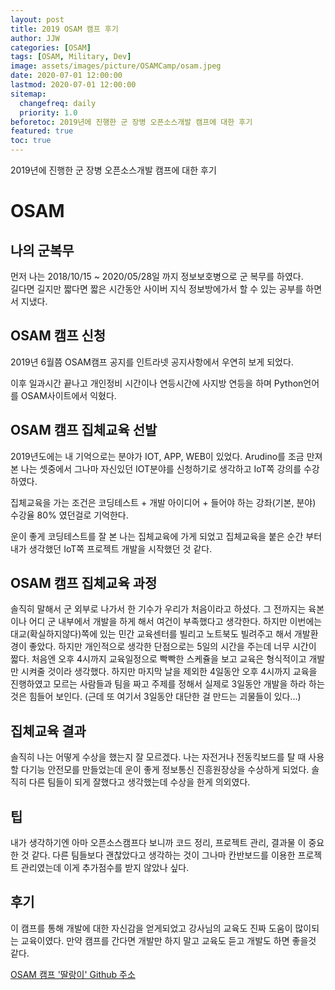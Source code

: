 ```yaml
---
layout: post
title: 2019 OSAM 캠프 후기
author: JJW
categories: [OSAM]
tags: [OSAM, Military, Dev]
image: assets/images/picture/OSAMCamp/osam.jpeg
date: 2020-07-01 12:00:00
lastmod: 2020-07-01 12:00:00
sitemap:
  changefreq: daily
  priority: 1.0
beforetoc: 2019년에 진행한 군 장병 오픈소스개발 캠프에 대한 후기
featured: true
toc: true
---
```


2019년에 진행한 군 장병 오픈소스개발 캠프에 대한 후기

# OSAM

## 나의 군복무

먼저 나는 2018/10/15 ~ 2020/05/28일 까지 정보보호병으로 군 복무를 하였다.  
길다면 길지만 짧다면 짧은 시간동안 사이버 지식 정보방에가서 할 수 있는 공부를 하면서 지냈다.

## OSAM 캠프 신청

2019년 6월쯤 OSAM캠프 공지를 인트라넷 공지사항에서 우연히 보게 되었다.

이후 일과시간 끝나고 개인정비 시간이나 연등시간에 사지방 연등을 하며 Python언어를 OSAM사이트에서 익혔다.

## OSAM 캠프 집체교육 선발

2019년도에는 내 기억으로는 분야가 IOT, APP, WEB이 있었다.
Arudino를 조금 만져본 나는 셋중에서 그나마 자신있던 IOT분야를 신청하기로 생각하고 IoT쪽 강의를 수강하였다.

집체교육을 가는 조건은 코딩테스트 + 개발 아이디어 + 들어야 하는 강좌(기본, 분야) 수강율 80% 였던걸로 기억한다.

운이 좋게 코딩테스트를 잘 본 나는 집체교육에 가게 되었고 집체교육을 붙은 순간 부터 내가 생각했던 IoT쪽 프로젝트 개발을 시작했던 것 같다.

## OSAM 캠프 집체교육 과정

솔직히 말해서 군 외부로 나가서 한 기수가 우리가 처음이라고 하셨다.
그 전까지는 육본이나 어디 군 내부에서 개발을 하게 해서 여건이 부족했다고 생각한다.
하지만 이번에는 대교(확실하지않다)쪽에 있는 민간 교육센터를 빌리고 노트북도 빌려주고 해서 개발환경이 좋았다.
하지만 개인적으로 생각한 단점으로는 5일의 시간을 주는데 너무 시간이 짧다.
처음엔 오후 4시까지 교육일정으로 빡빡한 스케쥴을 보고 교육은 형식적이고 개발만 시켜줄 것이라 생각했다.
하지만 마지막 날을 제외한 4일동안 오후 4시까지 교육을 진행하였고 모르는 사람들과 팀을 짜고 주제를 정해서 실제로 3일동안 개발을 하라 하는 것은 힘들어 보인다.
(근데 또 여기서 3일동안 대단한 걸 만드는 괴물들이 있다...)

## 집체교육 결과

솔직히 나는 어떻게 수상을 했는지 잘 모르겠다.
나는 자전거나 전동킥보드를 탈 때 사용할 다기능 안전모를 만들었는데 운이 좋게 정보통신 진흥원장상을 수상하게 되었다.
솔직히 다른 팀들이 되게 잘했다고 생각했는데 수상을 한게 의외였다.

## 팁

내가 생각하기엔 아마 오픈소스캠프다 보니까 코드 정리, 프로젝트 관리, 결과물 이 중요한 것 같다.
다른 팀들보다 괜찮았다고 생각하는 것이 그나마 칸반보드를 이용한 프로젝트 관리였는데 이게 추가점수를 받지 않았나 싶다.

## 후기

이 캠프를 통해 개발에 대한 자신감을 얻게되었고 강사님의 교육도 진짜 도움이 많이되는 교육이였다.
만약 캠프를 간다면 개발만 하지 말고 교육도 듣고 개발도 하면 좋을것 같다.

[OSAM 캠프 '딸랑이' Github 주소](https://github.com/azzyjk/OSAM)
